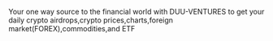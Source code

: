Your one way source to the financial world with DUU-VENTURES to get your daily crypto airdrops,crypto prices,charts,foreign market(FOREX),commodities,and ETF